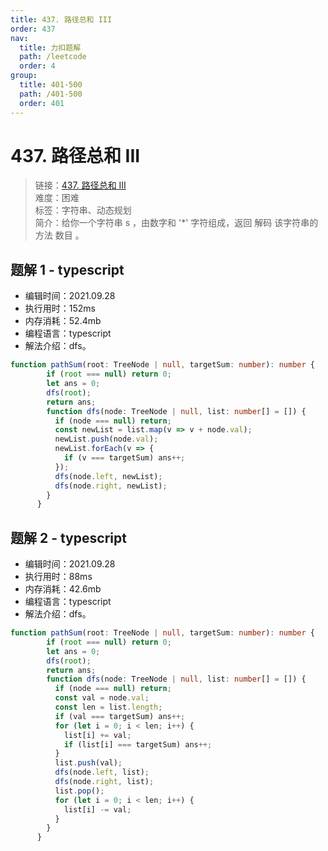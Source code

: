 ```yaml
---
title: 437. 路径总和 III
order: 437
nav:
  title: 力扣题解
  path: /leetcode
  order: 4
group:
  title: 401-500
  path: /401-500
  order: 401
---
```


# 437. 路径总和 III
    
> 链接：[437. 路径总和 III](https://leetcode-cn.com/problems/decode-ways-ii/)  
> 难度：困难  
> 标签：字符串、动态规划  
> 简介：给你一个字符串 s ，由数字和 '*' 字符组成，返回 解码 该字符串的方法 数目 。
      
## 题解 1 - typescript
- 编辑时间：2021.09.28
- 执行用时：152ms
- 内存消耗：52.4mb
- 编程语言：typescript
- 解法介绍：dfs。
```typescript
function pathSum(root: TreeNode | null, targetSum: number): number {
        if (root === null) return 0;
        let ans = 0;
        dfs(root);
        return ans;
        function dfs(node: TreeNode | null, list: number[] = []) {
          if (node === null) return;
          const newList = list.map(v => v + node.val);
          newList.push(node.val);
          newList.forEach(v => {
            if (v === targetSum) ans++;
          });
          dfs(node.left, newList);
          dfs(node.right, newList);
        }
      }
```

## 题解 2 - typescript
- 编辑时间：2021.09.28
- 执行用时：88ms
- 内存消耗：42.6mb
- 编程语言：typescript
- 解法介绍：dfs。
```typescript
function pathSum(root: TreeNode | null, targetSum: number): number {
        if (root === null) return 0;
        let ans = 0;
        dfs(root);
        return ans;
        function dfs(node: TreeNode | null, list: number[] = []) {
          if (node === null) return;
          const val = node.val;
          const len = list.length;
          if (val === targetSum) ans++;
          for (let i = 0; i < len; i++) {
            list[i] += val;
            if (list[i] === targetSum) ans++;
          }
          list.push(val);
          dfs(node.left, list);
          dfs(node.right, list);
          list.pop();
          for (let i = 0; i < len; i++) {
            list[i] -= val;
          }
        }
      }
```

      